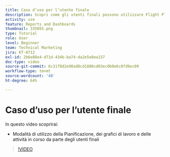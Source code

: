 ```yaml
---
title: Caso d’uso per l’utente finale
description: Scopri come gli utenti finali possono utilizzare Flight Plan, Burndown e Tasks nelle tabelle di volo, in [!UICONTROL Analisi avanzata].
activity: use
feature: Reports and Dashboards
thumbnail: 335055.png
type: Tutorial
role: User
level: Beginner
team: Technical Marketing
jira: KT-8712
exl-id: 2b6e88e4-d71d-434b-ba74-da2e5e8ea157
doc-type: video
source-git-commit: 6c31f8d2e98ad8cd1880cd03ec0b0e6c0fd9ec09
workflow-type: tm+mt
source-wordcount: '48'
ht-degree: 64%

---
```


# Caso d’uso per l’utente finale

In questo video scoprirai:

* Modalità di utilizzo della Pianificazione, dei grafici di lavoro e delle attività in corso da parte degli utenti finali

>[!VIDEO](https://video.tv.adobe.com/v/335055/?quality=12&learn=on)
